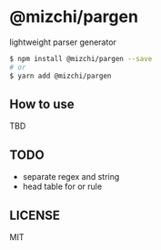 # @mizchi/pargen

lightweight parser generator

```bash
$ npm install @mizchi/pargen --save
# or
$ yarn add @mizchi/pargen
```

## How to use

TBD

## TODO

- separate regex and string
- head table for or rule

## LICENSE

MIT


